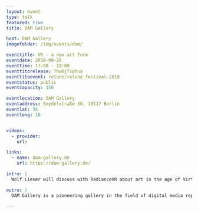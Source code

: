 ```yaml
---
layout: event
type: talk
featured: true
title: DAM Gallery

host: DAM Gallery
imagefolder: /img/events/dam/

eventtitle: VR - a new art form
eventdate: 2018-09-28
eventtime: 17:00 - 19:00
eventtitorelease: 7hw0j7sphua
eventtitoevent: retune/retune-festival-2018
eventstatus: public
eventcapacity: 150

eventlocation: DAM Gallery
eventaddress: Seydelstraße 30, 10117 Berlin
eventlat: 54
eventlong: 10


videos:
  - provider:
    url:

links:
  - name: dam-gallery.de
    url: https://dam-gallery.de/

intro: |
  Wolf Lieser will discuss with RadianceVR about art in the age of Virtual Reality and its implications for art distribution. After the talk, you are invited and will receive an introduction to the current solo show by Manfred Mohr, a major forerunner of Digital Art since the 70s.

outro: |
  DAM Gallery is a pioneering gallery in the field of digital media representing the entire history of media art from the 1960s to the present.

---
```

